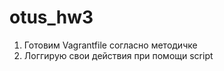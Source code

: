 # otus_hw3
1) Готовим Vagrantfile согласно методичке
2) Логгирую свои действия при помощи script




